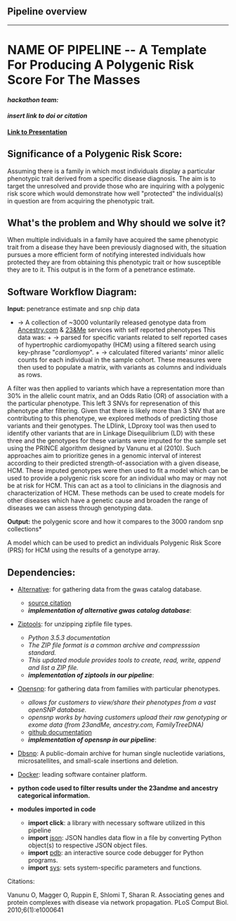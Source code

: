 


## Pipeline overview




----


# **NAME OF PIPELINE** -- A Template For Producing A Polygenic Risk Score For The Masses

#### *hackathon team:*

#### *insert link to doi or citation*

#### [Link to Presentation](https://docs.google.com/presentation/d/1QgcN_QEQccpOUKctkwVCtzaE_Z_UvFrr50JRNkq9eJc/edit#slide=id.g5971a2130c_0_17)




##  Significance of a Polygenic Risk Score:
Assuming there is a family in which most individuals display a particular phenotypic trait derived from a specific disease diagnosis. The aim is to target the unresolved and provide those who are inquiring with a polygenic risk score which would demonstrate how well "protected" the individual(s) in question are from acquiring the phenotypic trait.


##   What's the problem and Why should we solve it?
When multiple individuals in a family have acquired the same phenotypic trait from a disease they have been previously diagnosed with, the situation pursues a more efficient form of notifying interested individuals how protected they are from obtaining this phenotypic trait or how susceptible they are to it. This output is in the form of a penetrance estimate. 


## Software Workflow Diagram:
**Input:** penetrance estimate and snp chip data 
  + → A collection of ~3000 voluntarily released genotype data from [Ancestry.com](https://www.ancestry.com/) & [23&Me](https://www.23andme.com/?mygf=true) services with self reported phenotypes
           This data was:
           + → parsed for specific variants related to self reported cases of hypertrophic cardiomyopathy (HCM) using a filtered search using key-phrase "*cardiomyop*". 
           + → calculated filtered variants' minor allelic counts for each individual in the sample cohort. These measures were then used to populate a matrix, with variants as columns and individuals as rows. 
           
           
A filter was then applied to variants which have a representation more than 30% in the allelic count matrix, and an Odds Ratio (OR) of association with a the particular phenotype. This left 3 SNVs for represenation of this phenotype after filtering. Given that there is likely more than 3 SNV that are contributing to this phenotype, we explored methods of predicting those variants and their genotypes. The LDlink, LDproxy tool was then used to identify other variants that are in Linkage Disequilibrium (LD) with these three and the genotypes for these variants were imputed for the sample set using the PRINCE algorithm designed by Vanunu et al (2010). Such approaches aim to prioritize genes in a genomic interval of interest according to their predicted strength-of-association with a given disease, HCM. These imputed genotypes were then used to fit a model which can be used to provide a polygenic risk score for an individual who may or may not be at risk for HCM. This can act as a tool to clinicians in the diagnosis and characterization of HCM. These methods can be used to create models for other diseases which have a genetic cause and broaden the range of diseases we can assess through genotyping data.
   
   
 **Output:** the polygenic score and how it compares to the 3000 random snp collections* 
 
   A model which can be used to predict an individuals Polygenic Risk Score (PRS) for HCM using the results of a genotype array. 

## Dependencies: 
- [Alternative](https://www.ebi.ac.uk/gwas/api/search/downloads/alternative): for gathering data from the gwas catalog database.
   + [source citation](https://www.ebi.ac.uk/gwas/docs/file-downloads)
   + **_implementation of alternative gwas catalog database_**:
- [Ziptools](https://docs.python.org/3.7/library/zipfile.html): for unzipping zipfile file types.
   + *Python 3.5.3 documentation*
   + *The ZIP file format is a common archive and compresssion standard.*
   + *This updated module provides tools to create, read, write, append and list a ZIP file.* 
   + **_implementation of ziptools in our pipeline_**:
- [Opensnp](https://opensnp.org/): for gathering data from families with particular phenotypes.
   + *allows for customers to view/share their phenotypes from a vast openSNP database.*
   + *opensnp works by having customers upload their raw genotyping or exome data (from 23andMe, ancestry.com, FamilyTreeDNA)*
   + [github documentation](https://github.com/openSNP/snpr)
   + **_implementation of opensnp in our pipeline_**:
   
- [Dbsnp](https://www.ncbi.nlm.nih.gov/snp/): A public-domain archive for human single nucleotide variations, microsatellites, and small-scale insertions and deletion. 

- [Docker](https://www.docker.com/): leading software container platform.


- **python code used to filter results under the 23andme and ancestry categorical information.**
- **modules imported in code**
    + **import click**: a library with necessary software utilized in this pipeline
    + **import** [json](https://docs.python.org/3/library/json.html): JSON handles data flow in a file by converting Python object(s) to respective JSON object files.
    + **import** [pdb](https://docs.python.org/3/library/pdb.html): an interactive source code debugger for Python programs.
    + **import** [sys](https://github.com/naidura/Computational_Medicine_1/edit/master/CVD/README.md): sets system-specific parameters and functions. 



Citations: 

Vanunu O, Magger O, Ruppin E, Shlomi T, Sharan R. Associating genes and protein complexes with disease via network propagation. PLoS Comput Biol. 2010;6(1):e1000641






